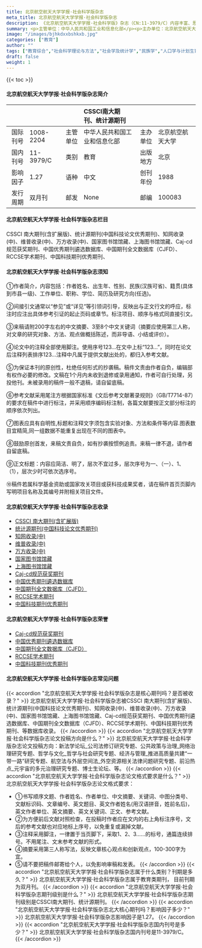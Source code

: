 ```yaml
---
title: 北京航空航天大学学报·社会科学版杂志
meta_title: 北京航空航天大学学报·社会科学版杂志
description: 《北京航空航天大学学报·社会科学版》杂志（CN:11-3979/C）内容丰富、思想健康，1988年创刊，目前以双月刊形式发行，刊物对外积极扩大宣传，致力于提高杂志质量与影响。 该学报是由中华人民共和国工业和信息化部主管、北京航空航天大学主办的学术性理论刊物。杂志刊登反映人文和社会科学领域前沿性、交叉性和创新性的最新学术成果，基础理论与应用研究相结合，关注国内外社会发展中的重大理论热点、难点问题的研究论文、报告、综述等，目的是为社会与经济发展服务，促进精神文明建设，繁荣人文与社会科学研究，为学校的教学科研服务。 其主要栏目有公共政策与治理、危机管理、航空法与外层空间法、法学论坛、马克思主义理论创新、经济与管理、语言与文学、高教研究等。近年来，该刊的学术水平和社会影响力逐年提高，成为 CSSCI 扩展版来源期刊、RCCSE 中国核心学术期刊（A-）、中国人文社会科学期刊 AMI 综合评价（A 刊）核心期刊和复印报刊资料重要转载来源期刊；加入《中国社会科学院社会科学评价中心数据库》《国家哲学社会科学学术期刊数据库》《中国期刊全文数据库（CJFD）》《中国学术期刊综合评价数据库》《中文科技期刊数据库》《中国社会科学引文数据库》《中国科学引文数据库》等多家数据库。先后被评为全国高校社科精品期刊、北京高校人文社会科学名刊、全国理工农医院校社会科学学报优秀期刊等。
summary: <p>主管单位：中华人民共和国工业和信息化部</p><p>主办单位：北京航空航天大学</p><p>发行级别：CSSCI南大期刊、统计源期刊</p><p>发行周期：双月刊</p>
image: "/images/bjhkdxxbshkxb.jpg"
categories: ["教育"]
author: ""
tags: ["教育综合","社会科学理论与方法","社会学及统计学","民族学","人口学与计划生育","人才学与劳动科学","教育理论与教育管理","学前教育","初等教育","中等教育","高等教育","职业教育","成人教育与特殊教育","体育",]
draft: false
weight: 1
---
```


{{< toc >}}

#### 北京航空航天大学学报·社会科学版杂志简介
|               |                               |               | CSSCI南大期刊、统计源期刊        |               |                           |
| ------------: | :---------------------------- | ------------: | :---------------------------- | ------------: | :------------------------ |
| 国际刊号      | 1008-2204   | 主管单位      | 中华人民共和国工业和信息化部     | 主办单位      | 北京航空航天大学     |
| 国内刊号      | 11-3979/C        | 类别          | 教育       | 出版地方      | 北京           |
| 影响因子      | 1.27        | 语种          | 中文             | 创刊年份      | 1988    |
| 发行周期      | 双月刊    | 邮发          | None              | 邮编          | 100083      |

#### 北京航空航天大学学报·社会科学版杂志栏目
<span>CSSCI 南大期刊(含扩展版)</span>、<span>统计源期刊(中国科技论文优秀期刊)</span>、<span>知网收录(中)</span>、<span>维普收录(中)</span>、<span>万方收录(中)</span>、<span>国家图书馆馆藏</span>、<span>上海图书馆馆藏</span>、<span>Caj-cd规范获奖期刊</span>、<span>中国优秀期刊遴选数据库</span>、<span>中国期刊全文数据库（CJFD）</span>、<span>RCCSE学术期刊</span>、<span>中国科技期刊优秀期刊</span>、

#### 北京航空航天大学学报·社会科学版杂志须知
<p><p>
	①作者简介，内容包括：作者姓名、出生年、性别、民族(汉族可省)、籍贯(具体到市县一级)、工作单位、职称、学位、简历及研究方向(任选)。
</p><p>
	②间接引文通常以“参见”或“详见”等引领词引导，反映出与正文行文的呼应，标注时应注出具体参考引证的起止页码或章节。标注项目、顺序与格式同直接引文。
</p><p>
	③来稿请附200字左右的中文摘要、3至8个中文关键词（摘要应使用第三人称，对文章的研究对象、方法、观点做概括陈述，而非导语、小结或评价）。
</p><p>
	④论文中的注释全部使用脚注。使用序号123…在文中上标“123…”，同时在论文后注释列表排序123…注释中凡属于提供文献出处的，都归入参考文献。
</p><p>
	⑤为保证本刊的原创性，杜绝任何形式的抄袭稿。稿件文责由作者自负，编辑部有权作必要的修改。文稿在1个月内未收到退修或录用通知，作者可自行处理，另投他刊。未被录用的稿件一般不退稿，请自留底稿。
</p><p>
	⑥参考文献采用尾注方根据国家标准《文后参考文献著录规则》（GB/T7714-87）的要求在稿件中进行标注，并采用顺序编码标注制，各篇文献要按正文部分标注的顺序依次列出。
</p><p>
	⑦图表应具有自明性,标题和注释文字须包含实验对象、方法和条件等内容.图表数目宜精简,同一组数据不能重复出现在不同的图表中。
</p><p>
	⑧鼓励原创首发，来稿文责自负，如有抄袭按惯例追责。来稿一律不退，请作者自留底稿。
</p><p>
	⑨正文标题：内容应简洁、明了，层次不宜过多，层次序号为一、（一）、1、（1），层次少时可依次选序号。
</p><p>
	⑩稿件若属科学基金资助或国家攻关项目或获科技成果奖者，请在稿件首页页脚内写明项目名称及其编号并附相关项目文件。
</p></p>


#### 北京航空航天大学学报·社会科学版杂志收录
<ul>
    <li class="inline-block">
        <a class="bg-theme-light hover:bg-primary dark:bg-darkmode-theme-light dark:hover:bg-darkmode-primary dark:hover:text-dark m-1 block rounded px-3 py-1 hover:text-white" href="#北京航空航天大学学报·社会科学版杂志收录">
        CSSCI 南大期刊(含扩展版)
        </a>
    </li>
    <li class="inline-block">
        <a class="bg-theme-light hover:bg-primary dark:bg-darkmode-theme-light dark:hover:bg-darkmode-primary dark:hover:text-dark m-1 block rounded px-3 py-1 hover:text-white" href="#北京航空航天大学学报·社会科学版杂志收录">
        统计源期刊(中国科技论文优秀期刊)
        </a>
    </li>
    <li class="inline-block">
        <a class="bg-theme-light hover:bg-primary dark:bg-darkmode-theme-light dark:hover:bg-darkmode-primary dark:hover:text-dark m-1 block rounded px-3 py-1 hover:text-white" href="#北京航空航天大学学报·社会科学版杂志收录">
        知网收录(中)
        </a>
    </li>
    <li class="inline-block">
        <a class="bg-theme-light hover:bg-primary dark:bg-darkmode-theme-light dark:hover:bg-darkmode-primary dark:hover:text-dark m-1 block rounded px-3 py-1 hover:text-white" href="#北京航空航天大学学报·社会科学版杂志收录">
        维普收录(中)
        </a>
    </li>
    <li class="inline-block">
        <a class="bg-theme-light hover:bg-primary dark:bg-darkmode-theme-light dark:hover:bg-darkmode-primary dark:hover:text-dark m-1 block rounded px-3 py-1 hover:text-white" href="#北京航空航天大学学报·社会科学版杂志收录">
        万方收录(中)
        </a>
    </li>
    <li class="inline-block">
        <a class="bg-theme-light hover:bg-primary dark:bg-darkmode-theme-light dark:hover:bg-darkmode-primary dark:hover:text-dark m-1 block rounded px-3 py-1 hover:text-white" href="#北京航空航天大学学报·社会科学版杂志收录">
        国家图书馆馆藏
        </a>
    </li>
    <li class="inline-block">
        <a class="bg-theme-light hover:bg-primary dark:bg-darkmode-theme-light dark:hover:bg-darkmode-primary dark:hover:text-dark m-1 block rounded px-3 py-1 hover:text-white" href="#北京航空航天大学学报·社会科学版杂志收录">
        上海图书馆馆藏
        </a>
    </li>
    <li class="inline-block">
        <a class="bg-theme-light hover:bg-primary dark:bg-darkmode-theme-light dark:hover:bg-darkmode-primary dark:hover:text-dark m-1 block rounded px-3 py-1 hover:text-white" href="#北京航空航天大学学报·社会科学版杂志收录">
        Caj-cd规范获奖期刊
        </a>
    </li>
    <li class="inline-block">
        <a class="bg-theme-light hover:bg-primary dark:bg-darkmode-theme-light dark:hover:bg-darkmode-primary dark:hover:text-dark m-1 block rounded px-3 py-1 hover:text-white" href="#北京航空航天大学学报·社会科学版杂志收录">
        中国优秀期刊遴选数据库
        </a>
    </li>
    <li class="inline-block">
        <a class="bg-theme-light hover:bg-primary dark:bg-darkmode-theme-light dark:hover:bg-darkmode-primary dark:hover:text-dark m-1 block rounded px-3 py-1 hover:text-white" href="#北京航空航天大学学报·社会科学版杂志收录">
        中国期刊全文数据库（CJFD）
        </a>
    </li>
    <li class="inline-block">
        <a class="bg-theme-light hover:bg-primary dark:bg-darkmode-theme-light dark:hover:bg-darkmode-primary dark:hover:text-dark m-1 block rounded px-3 py-1 hover:text-white" href="#北京航空航天大学学报·社会科学版杂志收录">
        RCCSE学术期刊
        </a>
    </li>
    <li class="inline-block">
        <a class="bg-theme-light hover:bg-primary dark:bg-darkmode-theme-light dark:hover:bg-darkmode-primary dark:hover:text-dark m-1 block rounded px-3 py-1 hover:text-white" href="#北京航空航天大学学报·社会科学版杂志收录">
        中国科技期刊优秀期刊
        </a>
    </li>
</ul>



#### 北京航空航天大学学报·社会科学版杂志荣誉
<ul>
    <li class="inline-block">
        <a class="bg-theme-light hover:bg-primary dark:bg-darkmode-theme-light dark:hover:bg-darkmode-primary dark:hover:text-dark m-1 block rounded px-3 py-1 hover:text-white" href="#北京航空航天大学学报·社会科学版杂志荣誉">
        Caj-cd规范获奖期刊
        </a>
    </li>
    <li class="inline-block">
        <a class="bg-theme-light hover:bg-primary dark:bg-darkmode-theme-light dark:hover:bg-darkmode-primary dark:hover:text-dark m-1 block rounded px-3 py-1 hover:text-white" href="#北京航空航天大学学报·社会科学版杂志荣誉">
        中国优秀期刊遴选数据库
        </a>
    </li>
    <li class="inline-block">
        <a class="bg-theme-light hover:bg-primary dark:bg-darkmode-theme-light dark:hover:bg-darkmode-primary dark:hover:text-dark m-1 block rounded px-3 py-1 hover:text-white" href="#北京航空航天大学学报·社会科学版杂志荣誉">
        中国期刊全文数据库（CJFD）
        </a>
    </li>
    <li class="inline-block">
        <a class="bg-theme-light hover:bg-primary dark:bg-darkmode-theme-light dark:hover:bg-darkmode-primary dark:hover:text-dark m-1 block rounded px-3 py-1 hover:text-white" href="#北京航空航天大学学报·社会科学版杂志荣誉">
        RCCSE学术期刊
        </a>
    </li>
    <li class="inline-block">
        <a class="bg-theme-light hover:bg-primary dark:bg-darkmode-theme-light dark:hover:bg-darkmode-primary dark:hover:text-dark m-1 block rounded px-3 py-1 hover:text-white" href="#北京航空航天大学学报·社会科学版杂志荣誉">
        中国科技期刊优秀期刊
        </a>
    </li>
</ul>












#### 北京航空航天大学学报·社会科学版杂志常见问题
{{< accordion "北京航空航天大学学报·社会科学版杂志是核心期刊吗？是否被收录？" >}}
北京航空航天大学学报·社会科学版杂志被CSSCI 南大期刊(含扩展版)、统计源期刊(中国科技论文优秀期刊)、知网收录(中)、维普收录(中)、万方收录(中)、国家图书馆馆藏、上海图书馆馆藏、Caj-cd规范获奖期刊、中国优秀期刊遴选数据库、中国期刊全文数据库（CJFD）、RCCSE学术期刊、中国科技期刊优秀期刊、等数据库收录。
{{< /accordion >}}
{{< accordion "北京航空航天大学学报·社会科学版杂志论文投稿方向是什么？" >}}
北京航空航天大学学报·社会科学版杂志论文投稿方向：新法学论坛_公司法修订研究专题、公共政策与治理_网络治理研究专题、哲学与文化_哲学与社会研究专题、经济与管理_推进高质量共建“一带一路”研究专题、航空法与外层空间法_外空资源相关法律问题研究专题、前沿热点_元宇宙的多元治理研究专题、博士生论坛、等。
{{< /accordion >}}
{{< accordion "北京航空航天大学学报·社会科学版杂志论文格式要求是什么？" >}}
北京航空航天大学学报·社会科学版杂志论文格式要求：
- ①书写顺序文题、作者姓名、作者单位、中文摘要、关键词、中图分类号、文献标识码、文章编号、英文题目、英文作者姓名(用汉语拼音，姓前名后)，英文作者单位、英文摘要、英文关键词、正文、参考文献。
- ②为方便前后文献对照检查，在投稿时作者应在文内的右上角标注序号，文后的参考文献也对应地标上序号，以免重复或漏掉文献。
- ③注释采用脚注，一律置于当页脚下，采取1、2、3……的标号，通篇连续排号。不用尾注、文末参考文献的形式。
- ④摘要采用第三人称写法，反映文章核心观点和创新观点，100-300字为宜。
- ⑤请不要把稿件邮寄给个人，以免影响审稿和发表。
{{< /accordion >}}
{{< accordion "北京航空航天大学学报·社会科学版杂志属于什么类别？刊期是多久？" >}}
北京航空航天大学学报·社会科学版杂志属于教育类期刊， 目前刊期为双月刊。
{{< /accordion >}}
{{< accordion "北京航空航天大学学报·社会科学版杂志期刊级别是什么？" >}}
北京航空航天大学学报·社会科学版杂志期刊级别是CSSCI南大期刊、统计源期刊。
{{< /accordion >}}
{{< accordion "北京航空航天大学学报·社会科学版杂志北大核心期刊吗？影响因子多少？" >}}
北京航空航天大学学报·社会科学版杂志影响因子是1.27。
{{< /accordion >}}
{{< accordion "北京航空航天大学学报·社会科学版杂志国内刊号是多少？" >}}
北京航空航天大学学报·社会科学版杂志国内刊号是11-3979/C。
{{< /accordion >}}